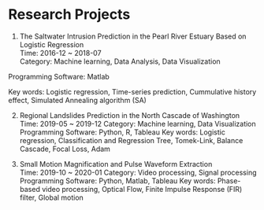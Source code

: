 # Research Projects
1. The Saltwater Intrusion Prediction in the Pearl River Estuary Based on Logistic Regression\
Time: 2016-12 ~ 2018-07\
Category: Machine learning, Data Analysis, Data Visualization

Programming Software: Matlab

Key words: Logistic regression, Time-series prediction, Cummulative history effect, Simulated Annealing algorithm (SA)


2. Regional Landslides Prediction in the North Cascade of Washington     
Time: 2019-05 ~ 2019-12
Category: Machine learning, Data Visualization
Programming Software: Python, R, Tableau
Key words: Logistic regression, Classification and Regression Tree, Tomek-Link, Balance Cascade, Focal Loss, Adam 


3. Small Motion Magnification and Pulse Waveform Extraction      
Time: 2019-10 ~ 2020-01
Category: Video processing, Signal processing
Programming Software: Python, Matlab, Tableau
Key words: Phase-based video processing, Optical Flow, Finite Impulse Response (FIR) filter, Global motion
